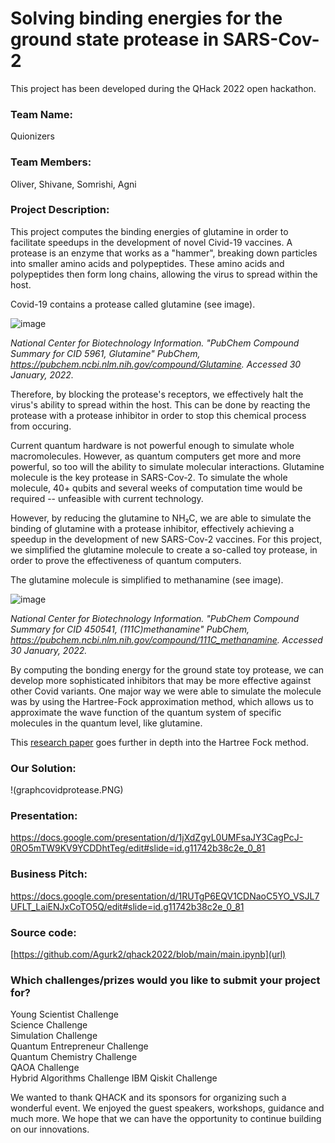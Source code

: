 # Solving binding energies for the ground state protease in SARS-Cov-2

This project has been developed during the QHack 2022 open hackathon.

### Team Name: 

Quionizers

### Team Members: 

Oliver, Shivane, Somrishi, Agni

### Project Description: 

This project computes the binding energies of glutamine in order to facilitate speedups in the development of novel Civid-19 vaccines. A protease is an enzyme that works as a "hammer", breaking down particles into smaller amino acids and polypeptides. These amino acids and polypeptides then form long chains, allowing the virus to spread within the host. 

Covid-19 contains a protease called glutamine (see image).

![image](https://user-images.githubusercontent.com/86123205/155739807-1b60def5-765b-4530-af4a-6c538dcc5419.png)

_National Center for Biotechnology Information. "PubChem Compound Summary for CID 5961, Glutamine" PubChem, https://pubchem.ncbi.nlm.nih.gov/compound/Glutamine. Accessed 30 January, 2022._

Therefore, by blocking the protease's receptors, we effectively halt the virus's ability to spread within the host. This can be done by reacting the protease with a protease inhibitor in order to stop this chemical process from occuring.

Current quantum hardware is not powerful enough to simulate whole macromolecules. However, as quantum computers get more and more powerful, so too will the ability to simulate molecular interactions. Glutamine molecule is the key protease in SARS-Cov-2. To simulate the whole molecule, 40+ qubits and several weeks of computation time would be required -- unfeasible with current technology.

However, by reducing the glutamine to NH₂C, we are able to simulate the binding of glutamine with a protease inhibitor, effectively achieving a speedup in the development of new SARS-Cov-2 vaccines. For this project, we simplified the glutamine molecule to create a so-called toy protease, in order to prove the effectiveness of quantum computers. 

The glutamine molecule is simplified to methanamine (see image). 

![image](https://user-images.githubusercontent.com/86123205/155741903-53ddd53c-ff82-4bfb-8814-378b1536fde1.png)

_National Center for Biotechnology Information. "PubChem Compound Summary for CID 450541, (111C)methanamine" PubChem, https://pubchem.ncbi.nlm.nih.gov/compound/111C_methanamine. Accessed 30 January, 2022._

By computing the bonding energy for the ground state toy protease, we can develop more sophisticated inhibitors that may be more effective against other Covid variants. One major way we were able to simulate the molecule was by using the Hartree-Fock approximation method, which allows us to approximate the wave function of the quantum system of specific molecules in the quantum level, like glutamine.

This [research paper](http://vergil.chemistry.gatech.edu/notes/hf-intro/hf-intro.pdf) goes further in depth into the Hartree Fock method. 

### Our Solution: 
!(graphcovidprotease.PNG)

### Presentation: 

https://docs.google.com/presentation/d/1jXdZgyL0UMFsaJY3CagPcJ-0RO5mTW9KV9YCDDhtTeg/edit#slide=id.g11742b38c2e_0_81

### Business Pitch: 

https://docs.google.com/presentation/d/1RUTgP6EQV1CDNaoC5YO_VSJL7UFLT_LaiENJxCoTO5Q/edit#slide=id.g11742b38c2e_0_81

### Source code: 

[https://github.com/Agurk2/qhack2022/blob/main/main.ipynb](url)

### Which challenges/prizes would you like to submit your project for?

Young Scientist Challenge  
Science Challenge  
Simulation Challenge  
Quantum Entrepreneur Challenge   
Quantum Chemistry Challenge  
QAOA Challenge  
Hybrid Algorithms Challenge
IBM Qiskit Challenge

We wanted to thank QHACK and its sponsors for organizing such a wonderful event. We enjoyed the guest speakers, workshops, guidance and much more. We hope that we can have the opportunity to continue building on our innovations.
